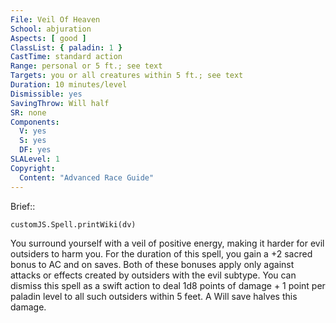 ```yaml
---
File: Veil Of Heaven
School: abjuration
Aspects: [ good ]
ClassList: { paladin: 1 }
CastTime: standard action
Range: personal or 5 ft.; see text
Targets: you or all creatures within 5 ft.; see text
Duration: 10 minutes/level
Dismissible: yes
SavingThrow: Will half
SR: none
Components:
  V: yes
  S: yes
  DF: yes
SLALevel: 1
Copyright:
  Content: "Advanced Race Guide"
---
```

Brief:: 

```dataviewjs
customJS.Spell.printWiki(dv)
```

You surround yourself with a veil of positive energy, making it harder for evil outsiders to harm you. For the duration of this spell, you gain a +2 sacred bonus to AC and on saves. Both of these bonuses apply only against attacks or effects created by outsiders with the evil subtype. You can dismiss this spell as a swift action to deal 1d8 points of damage + 1 point per paladin level to all such outsiders within 5 feet. A Will save halves this damage.
